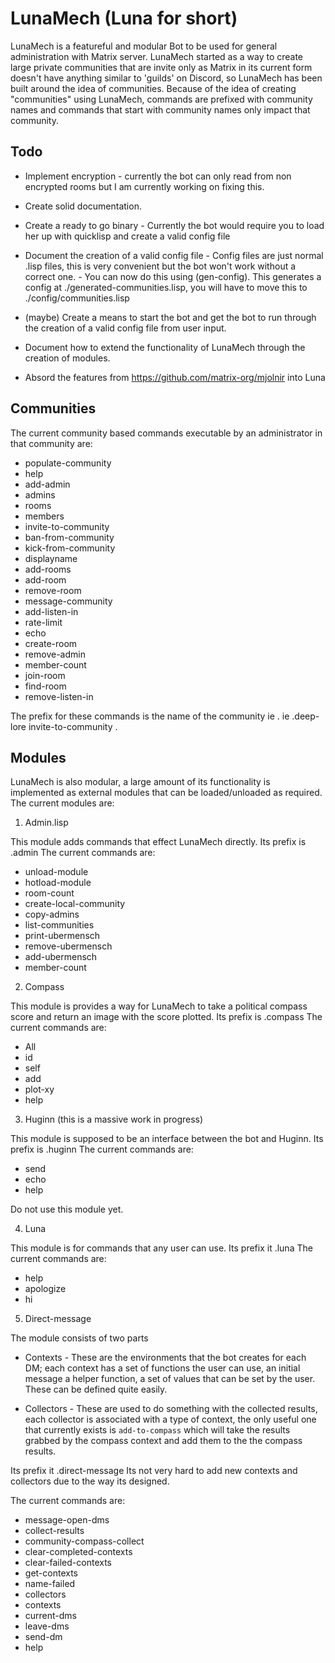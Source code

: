# LunaMech (Luna for short)
LunaMech is a featureful and modular Bot to be used for general administration with
Matrix server. LunaMech started as a way to create large private communities that are
invite only as Matrix in its current form doesn't have anything similar to 'guilds'
on Discord, so LunaMech has been built around the idea of communities. Because of the
idea of creating "communities" using LunaMech, commands are prefixed with community
names and commands that start with community names only impact that community.

## Todo

* Implement encryption - currently the bot can only read from non encrypted rooms
but I am currently working on fixing this.
* Create solid documentation.
* Create a ready to go binary - Currently the bot would require you to load her up
with quicklisp and create a valid config file
* Document the creation of a valid config file - Config files are just normal .lisp
files, this is very convenient but the bot won't work without a correct one. - You can now do this using (gen-config). This generates a config at ./generated-communities.lisp, you will have to move this to ./config/communities.lisp
* (maybe) Create a means to start the bot and get the bot to run through the
creation of a valid config file from user input.
* Document how to extend the functionality of LunaMech through the creation of
modules.


* Absord the features from https://github.com/matrix-org/mjolnir into Luna


## Communities

The current community based commands executable by an administrator in that
community are:
* populate-community
* help
* add-admin
* admins
* rooms
* members
* invite-to-community
* ban-from-community
* kick-from-community
* displayname
* add-rooms
* add-room
* remove-room
* message-community
* add-listen-in
* rate-limit
* echo
* create-room
* remove-admin
* member-count
* join-room
* find-room
* remove-listen-in


The prefix for these commands is the name of the community ie .<name> ie .deep-lore invite-to-community <user-id>.

## Modules

LunaMech is also modular, a large amount of its functionality is implemented as
external modules that can be loaded/unloaded as required. The current modules are:

1. Admin.lisp

This module adds commands that effect LunaMech directly.
Its prefix is .admin
The current commands are:
* unload-module
* hotload-module
* room-count
* create-local-community
* copy-admins
* list-communities
* print-ubermensch
* remove-ubermensch
* add-ubermensch
* member-count

2. Compass

This module is provides a way for LunaMech to take a political compass score and
return an image with the score plotted.
Its prefix is .compass
The current commands are:
* All
* id
* self
* add
* plot-xy
* help

3. Huginn (this is a massive work in progress)

This module is supposed to be an interface between the bot and Huginn.
Its prefix is .huginn 
The current commands are:

* send
* echo
* help

Do not use this module yet.

4. Luna

This module is for commands that any user can use.
Its prefix it .luna
The current commands are:
* help
* apologize 
* hi

5. Direct-message 

The module consists of two parts
* Contexts - These are the environments that the bot creates
for each DM; each context has a set of functions the user can use, an initial message
a helper function, a set of values that can be set by the user. These can be defined
quite easily.

* Collectors - These are used to do something with the collected results, each collector is associated with a type of context, the only useful one that currently exists is 
`add-to-compass` which will take the results grabbed by the compass context and add them 
to the the compass results.

Its prefix it .direct-message
Its not very hard to add new contexts and collectors due to the way its designed.

The current commands are: 
* message-open-dms
* collect-results
* community-compass-collect
* clear-completed-contexts
* clear-failed-contexts
* get-contexts
* name-failed
* collectors
* contexts
* current-dms
* leave-dms
* send-dm
* help
